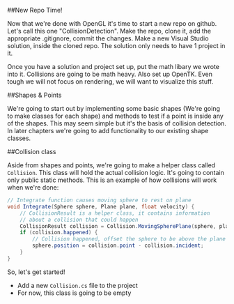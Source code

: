 ##New Repo Time!

Now that we're done with OpenGL it's time to start a new repo on github. Let's call this one "CollisionDetection". Make the repo, clone it, add the appropriate .gitignore, commit the changes. Make a new Visual Studio solution, inside the cloned repo. The solution only needs to have 1 project in it.

Once you have a solution and project set up, put the math libary we wrote into it. Collisions are going to be math heavy. Also set up OpenTK. Even tough we will not focus on rendering, we will want to visualize this stuff.

##Shapes & Points

We're going to start out by implementing some basic shapes (We're going to make classes for each shape) and methods to test if a point is inside any of the shapes. This may seem simple but it's the basis of collision detection. In later chapters we're going to add functionality to our existing shape classes.

##Collision class
 
Aside from shapes and points, we're going to make a helper class called ```Collision```. This class will hold the actual collision logic. It's going to contain only public static methods. This is an example of how collisions will work when we're done:

```cs
// Integrate function causes moving sphere to rest on plane
void Integrate(Sphere sphere, Plane plane, float velocity) {
    // CollisionResult is a helper class, it contains information
    // about a collision that could happen
    CollisionResult collision = Collision.MovingSpherePlane(sphere, plane, velocity);
    if (collision.happened) {
        // Collision happened, offset the sphere to be above the plane
        sphere.position = collision.point - collision.incident;
    }
}
```

So, let's get started!

* Add a new ```Collision.cs``` file to the project
* For now, this class is going to be empty